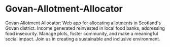 # Govan-Allotment-Allocator
Govan Allotment Allocator: Web app for allocating allotments in Scotland's Govan district. Income generated reinvested in local food banks, addressing food insecurity. Manage plots, foster community, and make a meaningful social impact. Join us in creating a sustainable and inclusive environment.
